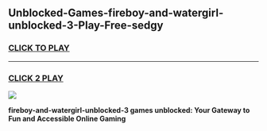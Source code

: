 
## Unblocked-Games-fireboy-and-watergirl-unblocked-3-Play-Free-sedgy
<h3>
<a href="https://premium76.site?title=fireboy-and-watergirl-unblocked-3&ref=18A1">CLICK TO PLAY</a></h3>
<hr>

<h3>
<a href="https://premium76.site?title=fireboy-and-watergirl-unblocked-3&ref=18A1">CLICK 2 PLAY</a>
  
</h3>

<a href="https://premium76.site?title=fireboy-and-watergirl-unblocked-3&ref=18A1"><img src="https://clearcache.store/games.png"></a>


**fireboy-and-watergirl-unblocked-3 games unblocked: Your Gateway to Fun and Accessible Online Gaming**
